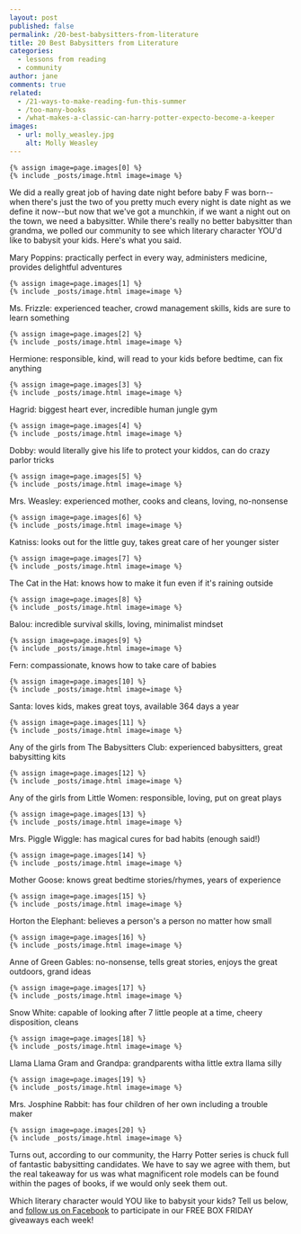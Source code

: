 ```yaml
---
layout: post
published: false
permalink: /20-best-babysitters-from-literature
title: 20 Best Babysitters from Literature
categories:
  - lessons from reading
  - community
author: jane
comments: true
related:
  - /21-ways-to-make-reading-fun-this-summer
  - /too-many-books
  - /what-makes-a-classic-can-harry-potter-expecto-become-a-keeper
images:
  - url: molly_weasley.jpg
    alt: Molly Weasley
---
```

	{% assign image=page.images[0] %}
    {% include _posts/image.html image=image %}
    
We did a really great job of having date night before baby F was born--when there's just the two of you pretty much every night is date night as we define it now--but now that we've got a munchkin, if we want a night out on the town, we need a babysitter. While there's really no better babysitter than grandma, we polled our community to see which literary character YOU'd like to babysit your kids. Here's what you said.

Mary Poppins: practically perfect in every way, administers medicine, provides delightful adventures
	
    {% assign image=page.images[1] %}
    {% include _posts/image.html image=image %}

Ms. Frizzle: experienced teacher, crowd management skills, kids are sure to learn something

    {% assign image=page.images[2] %}
    {% include _posts/image.html image=image %}

Hermione: responsible, kind, will read to your kids before bedtime, can fix anything

   	{% assign image=page.images[3] %}
    {% include _posts/image.html image=image %}

Hagrid: biggest heart ever, incredible human jungle gym

	{% assign image=page.images[4] %}
    {% include _posts/image.html image=image %}

Dobby: would literally give his life to protect your kiddos, can do crazy parlor tricks

	{% assign image=page.images[5] %}
    {% include _posts/image.html image=image %}

Mrs. Weasley: experienced mother, cooks and cleans, loving, no-nonsense

	{% assign image=page.images[6] %}
    {% include _posts/image.html image=image %}

Katniss: looks out for the little guy, takes great care of her younger sister

	{% assign image=page.images[7] %}
    {% include _posts/image.html image=image %}

The Cat in the Hat: knows how to make it fun even if it's raining outside

	{% assign image=page.images[8] %}
    {% include _posts/image.html image=image %}

Balou: incredible survival skills, loving, minimalist mindset

    {% assign image=page.images[9] %}
    {% include _posts/image.html image=image %}

Fern: compassionate, knows how to take care of babies

    {% assign image=page.images[10] %}
    {% include _posts/image.html image=image %}

Santa: loves kids, makes great toys, available 364 days a year

    {% assign image=page.images[11] %}
    {% include _posts/image.html image=image %}

Any of the girls from The Babysitters Club: experienced babysitters, great babysitting kits

    {% assign image=page.images[12] %}
    {% include _posts/image.html image=image %}

Any of the girls from Little Women: responsible, loving, put on great plays

    {% assign image=page.images[13] %}
    {% include _posts/image.html image=image %}

Mrs. Piggle Wiggle: has magical cures for bad habits (enough said!)

    {% assign image=page.images[14] %}
    {% include _posts/image.html image=image %}

Mother Goose: knows great bedtime stories/rhymes, years of experience

    {% assign image=page.images[15] %}
    {% include _posts/image.html image=image %}

Horton the Elephant: believes a person's a person no matter how small

    {% assign image=page.images[16] %}
    {% include _posts/image.html image=image %}

Anne of Green Gables: no-nonsense, tells great stories, enjoys the great outdoors, grand ideas

    {% assign image=page.images[17] %}
    {% include _posts/image.html image=image %}

Snow White: capable of looking after 7 little people at a time, cheery disposition, cleans

    {% assign image=page.images[18] %}
    {% include _posts/image.html image=image %}

Llama Llama Gram and Grandpa: grandparents witha little extra llama silly

    {% assign image=page.images[19] %}
    {% include _posts/image.html image=image %}

Mrs. Josphine Rabbit: has four children of her own including a trouble maker

	{% assign image=page.images[20] %}
    {% include _posts/image.html image=image %}

Turns out, according to our community, the Harry Potter series is chuck full of fantastic babysitting candidates. We have to say we agree with them, but the real takeaway for us was what magnificent role models can be found within the pages of books, if we would only seek them out.

Which literary character would YOU like to babysit your kids? Tell us below, and [follow us on Facebook](https://www.facebook.com/bookroo.love/) to participate in our FREE BOX FRIDAY giveaways each week!
